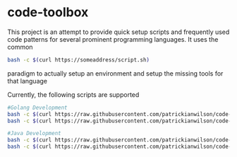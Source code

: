# code-toolbox
This project is an attempt to provide quick setup scripts and frequently used code patterns for several prominent programming languages.  It uses the common 

```bash
bash -c $(curl https://someaddress/script.sh)
```

paradigm to actually setup an environment and setup the missing tools for that language

Currently, the following scripts are supported

```bash
#Golang Development
bash -c $(curl https://raw.githubusercontent.com/patrickianwilson/code-toolbox/master/setup-go-mac.sh)
bash -c $(curl https://raw.githubusercontent.com/patrickianwilson/code-toolbox/master/setup-go-apt.sh)

#Java Development
bash -c $(curl https://raw.githubusercontent.com/patrickianwilson/code-toolbox/master/setup-java-mac.sh)
bash -c $(curl https://raw.githubusercontent.com/patrickianwilson/code-toolbox/master/setup-java-apt.sh)
```



